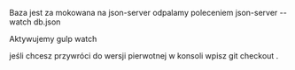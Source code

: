 Baza jest za mokowana na json-server 
odpalamy poleceniem json-server --watch db.json

Aktywujemy gulp watch

jeśli chcesz przywróci do wersji pierwotnej w konsoli wpisz git checkout .

